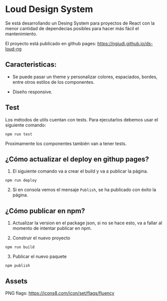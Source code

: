 # Loud Design System

Se está desarrollando un Desing System para proyectos de React con la menor cantidad de dependecias posibles para hacer más fácil el mantenimiento.

El proyecto está publicado en github pages: https://ngiudi.github.io/ds-loud-ng

## Caracteristicas:

- Se puede pasar un theme y personalizar colores, espaciados, bordes, entre otros estilos de los componentes.

- Diseño responsive.

## Test

Los métodos de utils cuentan con tests. Para ejecutarlos debemos usar el siguiente comando:

```
npm run test
```

Proximamente los componentes también van a tener tests.

## ¿Cómo actualizar el deploy en githup pages?

1. El siguiente comando va a crear el build y va a publicar la página.

```
npm run deploy
```

2. Si en consola vemos el mensaje `Publish`, se ha publicado con éxito la página.

## ¿Cómo publicar en npm?

1. Actualizar la version en el package json, si no se hace esto, va a fallar al momento de intentar publicar en npm.

2. Construir el nuevo proyecto

```
npm run build
```

3. Publicar el nuevo paquete

```
npm publish
```

## Assets

PNG flags: https://icons8.com/icon/set/flags/fluency
